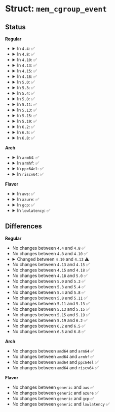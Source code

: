 # Struct: <code>mem_cgroup_event</code>

## Status
<b>Regular</b>
<ul>
<li>
<details>
<summary>In <code>4.4</code>: ✅</summary>

```c
struct mem_cgroup_event {
    struct mem_cgroup *memcg;
    struct eventfd_ctx *eventfd;
    struct list_head list;
    int (*register_event)(struct mem_cgroup *, struct eventfd_ctx *, const char *);
    void (*unregister_event)(struct mem_cgroup *, struct eventfd_ctx *);
    poll_table pt;
    wait_queue_head_t *wqh;
    wait_queue_t wait;
    struct work_struct remove;
};
```
</details>
</li>
<li>
<details>
<summary>In <code>4.8</code>: ✅</summary>

```c
struct mem_cgroup_event {
    struct mem_cgroup *memcg;
    struct eventfd_ctx *eventfd;
    struct list_head list;
    int (*register_event)(struct mem_cgroup *, struct eventfd_ctx *, const char *);
    void (*unregister_event)(struct mem_cgroup *, struct eventfd_ctx *);
    poll_table pt;
    wait_queue_head_t *wqh;
    wait_queue_t wait;
    struct work_struct remove;
};
```
</details>
</li>
<li>
<details>
<summary>In <code>4.10</code>: ✅</summary>

```c
struct mem_cgroup_event {
    struct mem_cgroup *memcg;
    struct eventfd_ctx *eventfd;
    struct list_head list;
    int (*register_event)(struct mem_cgroup *, struct eventfd_ctx *, const char *);
    void (*unregister_event)(struct mem_cgroup *, struct eventfd_ctx *);
    poll_table pt;
    wait_queue_head_t *wqh;
    wait_queue_t wait;
    struct work_struct remove;
};
```
</details>
</li>
<li>
<details>
<summary>In <code>4.13</code>: ✅</summary>

```c
struct mem_cgroup_event {
    struct mem_cgroup *memcg;
    struct eventfd_ctx *eventfd;
    struct list_head list;
    int (*register_event)(struct mem_cgroup *, struct eventfd_ctx *, const char *);
    void (*unregister_event)(struct mem_cgroup *, struct eventfd_ctx *);
    poll_table pt;
    wait_queue_head_t *wqh;
    wait_queue_entry_t wait;
    struct work_struct remove;
};
```
</details>
</li>
<li>
<details>
<summary>In <code>4.15</code>: ✅</summary>

```c
struct mem_cgroup_event {
    struct mem_cgroup *memcg;
    struct eventfd_ctx *eventfd;
    struct list_head list;
    int (*register_event)(struct mem_cgroup *, struct eventfd_ctx *, const char *);
    void (*unregister_event)(struct mem_cgroup *, struct eventfd_ctx *);
    poll_table pt;
    wait_queue_head_t *wqh;
    wait_queue_entry_t wait;
    struct work_struct remove;
};
```
</details>
</li>
<li>
<details>
<summary>In <code>4.18</code>: ✅</summary>

```c
struct mem_cgroup_event {
    struct mem_cgroup *memcg;
    struct eventfd_ctx *eventfd;
    struct list_head list;
    int (*register_event)(struct mem_cgroup *, struct eventfd_ctx *, const char *);
    void (*unregister_event)(struct mem_cgroup *, struct eventfd_ctx *);
    poll_table pt;
    wait_queue_head_t *wqh;
    wait_queue_entry_t wait;
    struct work_struct remove;
};
```
</details>
</li>
<li>
<details>
<summary>In <code>5.0</code>: ✅</summary>

```c
struct mem_cgroup_event {
    struct mem_cgroup *memcg;
    struct eventfd_ctx *eventfd;
    struct list_head list;
    int (*register_event)(struct mem_cgroup *, struct eventfd_ctx *, const char *);
    void (*unregister_event)(struct mem_cgroup *, struct eventfd_ctx *);
    poll_table pt;
    wait_queue_head_t *wqh;
    wait_queue_entry_t wait;
    struct work_struct remove;
};
```
</details>
</li>
<li>
<details>
<summary>In <code>5.3</code>: ✅</summary>

```c
struct mem_cgroup_event {
    struct mem_cgroup *memcg;
    struct eventfd_ctx *eventfd;
    struct list_head list;
    int (*register_event)(struct mem_cgroup *, struct eventfd_ctx *, const char *);
    void (*unregister_event)(struct mem_cgroup *, struct eventfd_ctx *);
    poll_table pt;
    wait_queue_head_t *wqh;
    wait_queue_entry_t wait;
    struct work_struct remove;
};
```
</details>
</li>
<li>
<details>
<summary>In <code>5.4</code>: ✅</summary>

```c
struct mem_cgroup_event {
    struct mem_cgroup *memcg;
    struct eventfd_ctx *eventfd;
    struct list_head list;
    int (*register_event)(struct mem_cgroup *, struct eventfd_ctx *, const char *);
    void (*unregister_event)(struct mem_cgroup *, struct eventfd_ctx *);
    poll_table pt;
    wait_queue_head_t *wqh;
    wait_queue_entry_t wait;
    struct work_struct remove;
};
```
</details>
</li>
<li>
<details>
<summary>In <code>5.8</code>: ✅</summary>

```c
struct mem_cgroup_event {
    struct mem_cgroup *memcg;
    struct eventfd_ctx *eventfd;
    struct list_head list;
    int (*register_event)(struct mem_cgroup *, struct eventfd_ctx *, const char *);
    void (*unregister_event)(struct mem_cgroup *, struct eventfd_ctx *);
    poll_table pt;
    wait_queue_head_t *wqh;
    wait_queue_entry_t wait;
    struct work_struct remove;
};
```
</details>
</li>
<li>
<details>
<summary>In <code>5.11</code>: ✅</summary>

```c
struct mem_cgroup_event {
    struct mem_cgroup *memcg;
    struct eventfd_ctx *eventfd;
    struct list_head list;
    int (*register_event)(struct mem_cgroup *, struct eventfd_ctx *, const char *);
    void (*unregister_event)(struct mem_cgroup *, struct eventfd_ctx *);
    poll_table pt;
    wait_queue_head_t *wqh;
    wait_queue_entry_t wait;
    struct work_struct remove;
};
```
</details>
</li>
<li>
<details>
<summary>In <code>5.13</code>: ✅</summary>

```c
struct mem_cgroup_event {
    struct mem_cgroup *memcg;
    struct eventfd_ctx *eventfd;
    struct list_head list;
    int (*register_event)(struct mem_cgroup *, struct eventfd_ctx *, const char *);
    void (*unregister_event)(struct mem_cgroup *, struct eventfd_ctx *);
    poll_table pt;
    wait_queue_head_t *wqh;
    wait_queue_entry_t wait;
    struct work_struct remove;
};
```
</details>
</li>
<li>
<details>
<summary>In <code>5.15</code>: ✅</summary>

```c
struct mem_cgroup_event {
    struct mem_cgroup *memcg;
    struct eventfd_ctx *eventfd;
    struct list_head list;
    int (*register_event)(struct mem_cgroup *, struct eventfd_ctx *, const char *);
    void (*unregister_event)(struct mem_cgroup *, struct eventfd_ctx *);
    poll_table pt;
    wait_queue_head_t *wqh;
    wait_queue_entry_t wait;
    struct work_struct remove;
};
```
</details>
</li>
<li>
<details>
<summary>In <code>5.19</code>: ✅</summary>

```c
struct mem_cgroup_event {
    struct mem_cgroup *memcg;
    struct eventfd_ctx *eventfd;
    struct list_head list;
    int (*register_event)(struct mem_cgroup *, struct eventfd_ctx *, const char *);
    void (*unregister_event)(struct mem_cgroup *, struct eventfd_ctx *);
    poll_table pt;
    wait_queue_head_t *wqh;
    wait_queue_entry_t wait;
    struct work_struct remove;
};
```
</details>
</li>
<li>
<details>
<summary>In <code>6.2</code>: ✅</summary>

```c
struct mem_cgroup_event {
    struct mem_cgroup *memcg;
    struct eventfd_ctx *eventfd;
    struct list_head list;
    int (*register_event)(struct mem_cgroup *, struct eventfd_ctx *, const char *);
    void (*unregister_event)(struct mem_cgroup *, struct eventfd_ctx *);
    poll_table pt;
    wait_queue_head_t *wqh;
    wait_queue_entry_t wait;
    struct work_struct remove;
};
```
</details>
</li>
<li>
<details>
<summary>In <code>6.5</code>: ✅</summary>

```c
struct mem_cgroup_event {
    struct mem_cgroup *memcg;
    struct eventfd_ctx *eventfd;
    struct list_head list;
    int (*register_event)(struct mem_cgroup *, struct eventfd_ctx *, const char *);
    void (*unregister_event)(struct mem_cgroup *, struct eventfd_ctx *);
    poll_table pt;
    wait_queue_head_t *wqh;
    wait_queue_entry_t wait;
    struct work_struct remove;
};
```
</details>
</li>
<li>
<details>
<summary>In <code>6.8</code>: ✅</summary>

```c
struct mem_cgroup_event {
    struct mem_cgroup *memcg;
    struct eventfd_ctx *eventfd;
    struct list_head list;
    int (*register_event)(struct mem_cgroup *, struct eventfd_ctx *, const char *);
    void (*unregister_event)(struct mem_cgroup *, struct eventfd_ctx *);
    poll_table pt;
    wait_queue_head_t *wqh;
    wait_queue_entry_t wait;
    struct work_struct remove;
};
```
</details>
</li>
</ul>
<b>Arch</b>
<ul>
<li>
<details>
<summary>In <code>arm64</code>: ✅</summary>

```c
struct mem_cgroup_event {
    struct mem_cgroup *memcg;
    struct eventfd_ctx *eventfd;
    struct list_head list;
    int (*register_event)(struct mem_cgroup *, struct eventfd_ctx *, const char *);
    void (*unregister_event)(struct mem_cgroup *, struct eventfd_ctx *);
    poll_table pt;
    wait_queue_head_t *wqh;
    wait_queue_entry_t wait;
    struct work_struct remove;
};
```
</details>
</li>
<li>
<details>
<summary>In <code>armhf</code>: ✅</summary>

```c
struct mem_cgroup_event {
    struct mem_cgroup *memcg;
    struct eventfd_ctx *eventfd;
    struct list_head list;
    int (*register_event)(struct mem_cgroup *, struct eventfd_ctx *, const char *);
    void (*unregister_event)(struct mem_cgroup *, struct eventfd_ctx *);
    poll_table pt;
    wait_queue_head_t *wqh;
    wait_queue_entry_t wait;
    struct work_struct remove;
};
```
</details>
</li>
<li>
<details>
<summary>In <code>ppc64el</code>: ✅</summary>

```c
struct mem_cgroup_event {
    struct mem_cgroup *memcg;
    struct eventfd_ctx *eventfd;
    struct list_head list;
    int (*register_event)(struct mem_cgroup *, struct eventfd_ctx *, const char *);
    void (*unregister_event)(struct mem_cgroup *, struct eventfd_ctx *);
    poll_table pt;
    wait_queue_head_t *wqh;
    wait_queue_entry_t wait;
    struct work_struct remove;
};
```
</details>
</li>
<li>
<details>
<summary>In <code>riscv64</code>: ✅</summary>

```c
struct mem_cgroup_event {
    struct mem_cgroup *memcg;
    struct eventfd_ctx *eventfd;
    struct list_head list;
    int (*register_event)(struct mem_cgroup *, struct eventfd_ctx *, const char *);
    void (*unregister_event)(struct mem_cgroup *, struct eventfd_ctx *);
    poll_table pt;
    wait_queue_head_t *wqh;
    wait_queue_entry_t wait;
    struct work_struct remove;
};
```
</details>
</li>
</ul>
<b>Flavor</b>
<ul>
<li>
<details>
<summary>In <code>aws</code>: ✅</summary>

```c
struct mem_cgroup_event {
    struct mem_cgroup *memcg;
    struct eventfd_ctx *eventfd;
    struct list_head list;
    int (*register_event)(struct mem_cgroup *, struct eventfd_ctx *, const char *);
    void (*unregister_event)(struct mem_cgroup *, struct eventfd_ctx *);
    poll_table pt;
    wait_queue_head_t *wqh;
    wait_queue_entry_t wait;
    struct work_struct remove;
};
```
</details>
</li>
<li>
<details>
<summary>In <code>azure</code>: ✅</summary>

```c
struct mem_cgroup_event {
    struct mem_cgroup *memcg;
    struct eventfd_ctx *eventfd;
    struct list_head list;
    int (*register_event)(struct mem_cgroup *, struct eventfd_ctx *, const char *);
    void (*unregister_event)(struct mem_cgroup *, struct eventfd_ctx *);
    poll_table pt;
    wait_queue_head_t *wqh;
    wait_queue_entry_t wait;
    struct work_struct remove;
};
```
</details>
</li>
<li>
<details>
<summary>In <code>gcp</code>: ✅</summary>

```c
struct mem_cgroup_event {
    struct mem_cgroup *memcg;
    struct eventfd_ctx *eventfd;
    struct list_head list;
    int (*register_event)(struct mem_cgroup *, struct eventfd_ctx *, const char *);
    void (*unregister_event)(struct mem_cgroup *, struct eventfd_ctx *);
    poll_table pt;
    wait_queue_head_t *wqh;
    wait_queue_entry_t wait;
    struct work_struct remove;
};
```
</details>
</li>
<li>
<details>
<summary>In <code>lowlatency</code>: ✅</summary>

```c
struct mem_cgroup_event {
    struct mem_cgroup *memcg;
    struct eventfd_ctx *eventfd;
    struct list_head list;
    int (*register_event)(struct mem_cgroup *, struct eventfd_ctx *, const char *);
    void (*unregister_event)(struct mem_cgroup *, struct eventfd_ctx *);
    poll_table pt;
    wait_queue_head_t *wqh;
    wait_queue_entry_t wait;
    struct work_struct remove;
};
```
</details>
</li>
</ul>

## Differences
<b>Regular</b>
<ul>
<li>
No changes between <code>4.4</code> and <code>4.8</code> ✅
</li>
<li>
No changes between <code>4.8</code> and <code>4.10</code> ✅
</li>
<li>
<details>
<summary>Changed between <code>4.10</code> and <code>4.13</code> ⚠️</summary>
<ul>
<li>
<b>Field type changed. </b>
<code>wait_queue_t wait</code> ➡️ <code>wait_queue_entry_t wait</code>
</li>
</ul>
</details>
</li>
<li>
No changes between <code>4.13</code> and <code>4.15</code> ✅
</li>
<li>
No changes between <code>4.15</code> and <code>4.18</code> ✅
</li>
<li>
No changes between <code>4.18</code> and <code>5.0</code> ✅
</li>
<li>
No changes between <code>5.0</code> and <code>5.3</code> ✅
</li>
<li>
No changes between <code>5.3</code> and <code>5.4</code> ✅
</li>
<li>
No changes between <code>5.4</code> and <code>5.8</code> ✅
</li>
<li>
No changes between <code>5.8</code> and <code>5.11</code> ✅
</li>
<li>
No changes between <code>5.11</code> and <code>5.13</code> ✅
</li>
<li>
No changes between <code>5.13</code> and <code>5.15</code> ✅
</li>
<li>
No changes between <code>5.15</code> and <code>5.19</code> ✅
</li>
<li>
No changes between <code>5.19</code> and <code>6.2</code> ✅
</li>
<li>
No changes between <code>6.2</code> and <code>6.5</code> ✅
</li>
<li>
No changes between <code>6.5</code> and <code>6.8</code> ✅
</li>
</ul>
<b>Arch</b>
<ul>
<li>
No changes between <code>amd64</code> and <code>arm64</code> ✅
</li>
<li>
No changes between <code>amd64</code> and <code>armhf</code> ✅
</li>
<li>
No changes between <code>amd64</code> and <code>ppc64el</code> ✅
</li>
<li>
No changes between <code>amd64</code> and <code>riscv64</code> ✅
</li>
</ul>
<b>Flavor</b>
<ul>
<li>
No changes between <code>generic</code> and <code>aws</code> ✅
</li>
<li>
No changes between <code>generic</code> and <code>azure</code> ✅
</li>
<li>
No changes between <code>generic</code> and <code>gcp</code> ✅
</li>
<li>
No changes between <code>generic</code> and <code>lowlatency</code> ✅
</li>
</ul>
